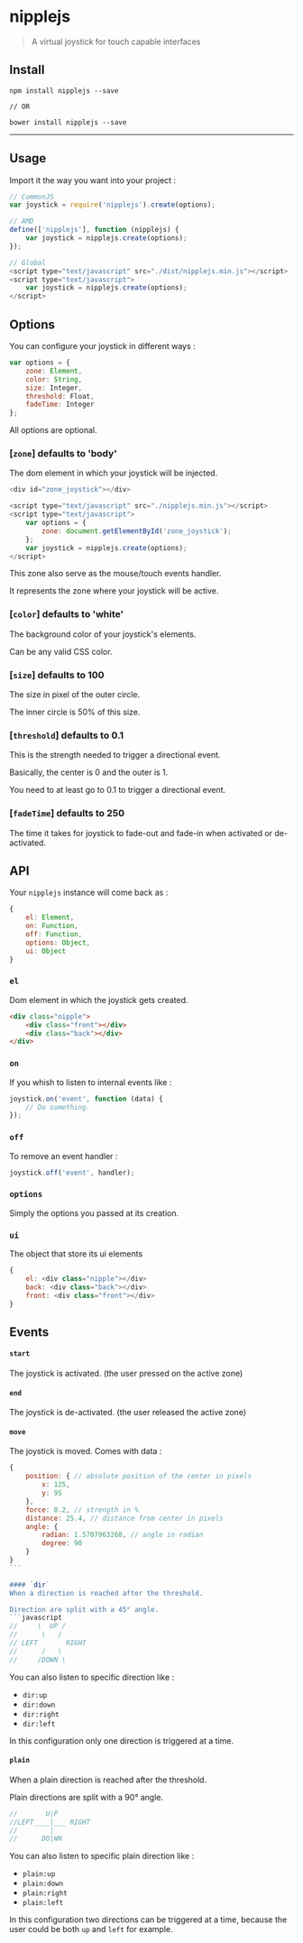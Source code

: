 # nipplejs
> A virtual joystick for touch capable interfaces

## Install
```node
npm install nipplejs --save

// OR

bower install nipplejs --save
```

----
## Usage

Import it the way you want into your project :

```javascript
// CommonJS
var joystick = require('nipplejs').create(options);

// AMD
define(['nipplejs'], function (nipplejs) {
    var joystick = nipplejs.create(options);
});

// Global
<script type="text/javascript" src="./dist/nipplejs.min.js"></script>
<script type="text/javascript">
    var joystick = nipplejs.create(options);
</script>
```

## Options
You can configure your joystick in different ways :

```javascript
var options = {
    zone: Element,
    color: String,
    size: Integer,
    threshold: Float,
    fadeTime: Integer
};
```

All options are optional.

### [`zone`] defaults to 'body'
The dom element in which your joystick will be injected.
```javascript
<div id="zone_joystick"></div>

<script type="text/javascript" src="./nipplejs.min.js"></script>
<script type="text/javascript">
    var options = {
        zone: document.getElementById('zone_joystick');
    };
    var joystick = nipplejs.create(options);
</script>
```
This zone also serve as the mouse/touch events handler.

It represents the zone where your joystick will be active.

### [`color`] defaults to 'white'
The background color of your joystick's elements.

Can be any valid CSS color.

### [`size`] defaults to 100
The size in pixel of the outer circle.

The inner circle is 50% of this size.

### [`threshold`] defaults to 0.1
This is the strength needed to trigger a directional event.

Basically, the center is 0 and the outer is 1.

You need to at least go to 0.1 to trigger a directional event.

### [`fadeTime`] defaults to 250
The time it takes for joystick to fade-out and fade-in when activated or de-activated.

## API
Your `nipplejs` instance will come back as :

```javascript
{
    el: Element,
    on: Function,
    off: Function,
    options: Object,
    ui: Object
}
```

### `el`
Dom element in which the joystick gets created.
```html
<div class="nipple">
    <div class="front"></div>
    <div class="back"></div>
</div>
```

### `on`
If you whish to listen to internal events like :

```javascript
joystick.on('event', function (data) {
    // Do something.
});
```

### `off`
To remove an event handler :

```javascript
joystick.off('event', handler);
```
### `options`
Simply the options you passed at its creation.

### `ui`
The object that store its ui elements

```javascript
{
    el: <div class="nipple"></div>
    back: <div class="back"></div>
    front: <div class="front"></div>
}
```

## Events

#### `start`
The joystick is activated. (the user pressed on the active zone)

#### `end`
The joystick is de-activated. (the user released the active zone)

#### `move`
The joystick is moved.
Comes with data :
```javascript
{
    position: { // absolute position of the center in pixels
        x: 125,
        y: 95
    },
    force: 0.2, // strength in %
    distance: 25.4, // distance from center in pixels
    angle: {
        radian: 1.5707963268, // angle in radian
        degree: 90
    }
}
``` 

#### `dir`
When a direction is reached after the threshold.

Direction are split with a 45° angle.
```javascript
//     \  UP /
//      \   /
// LEFT       RIGHT
//      /   \
//     /DOWN \
```
You can also listen to specific direction like :
- `dir:up`
- `dir:down`
- `dir:right`
- `dir:left`

In this configuration only one direction is triggered at a time.

#### `plain`
When a plain direction is reached after the threshold.

Plain directions are split with a 90° angle.
```javascript
//       U|P
//LEFT____|___ RIGHT
//        |
//      DO|WN
```
You can also listen to specific plain direction like :
- `plain:up`
- `plain:down`
- `plain:right`
- `plain:left`

In this configuration two directions can be triggered at a time,
because the user could be both `up` and `left` for example.

